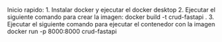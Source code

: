 Inicio rapido:
    1. Instalar docker y ejecutar el docker desktop
    2. Ejecutar el siguiente comando para crear la imagen: 
        docker build -t crud-fastapi .
    3. Ejecutar el siguiente comando para ejecutar el contenedor con la imagen
        docker run -p 8000:8000 crud-fastapi

